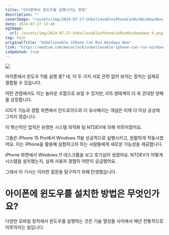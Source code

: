 ```yaml
---
title: "아이폰에서 윈도우를 실행시키는 방법"
description: ""
coverImage: "/assets/img/2024-07-27-UnbelievableiPhoneCanRunWindowsNow_0.png"
date: 2024-07-27 13:49
ogImage:
  url: /assets/img/2024-07-27-UnbelievableiPhoneCanRunWindowsNow_0.png
tag: Tech
originalTitle: "Unbelievable iPhone Can Run Windows Now"
link: "https://medium.com/macoclock/unbelievable-iphone-can-run-windows-now-fd2f2e73a2fb"
isUpdated: true
---
```


<img src="/assets/img/2024-07-27-UnbelievableiPhoneCanRunWindowsNow_0.png" />

아이폰에서 윈도우 11을 실행 중? 네, 이 두 가지 서로 관련 없어 보이는 장치는 실제로 결합될 수 있습니다.

어떤 관점에서도 이는 놀라운 조합으로 보일 수 있지만, iOS 생태계의 더 욱 관대한 양해를 상징합니다.

iOS가 기능과 경험 측면에서 안드로이드와 더 유사해지는 개념은 이제 더 이상 공상에 그치지 않습니다.

<!-- cozy-coder - 수평 -->

<ins class="adsbygoogle"
     style="display:block"
     data-ad-client="ca-pub-4877378276818686"
     data-ad-slot="1107185301"
     data-ad-format="auto"
     data-full-width-responsive="true"></ins>

<script>
     (adsbygoogle = window.adsbygoogle || []).push({});
</script>

이 혁신적인 업적은 유명한 시스템 최적화 팀 NTDEV에 의해 이루어졌어요.

그들은 iPhone 15 Pro에서 Windows 11을 성공적으로 실행시키고, 원활하게 작동시켰어요. 이는 iPhone을 활용해 실험하고자 하는 사람들에게 새로운 가능성을 제공합니다.

iPhone 화면에서 Windows 11 데스크톱을 보고 호기심이 생겼어요. NTDEV가 어떻게 시스템을 설치했는지, 실제 사용자 경험이 어떤지 궁금했어요.

그래서 이 기사는 이러한 질문을 탐구하기 위해 탄생했습니다.

<!-- cozy-coder - 수평 -->

<ins class="adsbygoogle"
     style="display:block"
     data-ad-client="ca-pub-4877378276818686"
     data-ad-slot="1107185301"
     data-ad-format="auto"
     data-full-width-responsive="true"></ins>

<script>
     (adsbygoogle = window.adsbygoogle || []).push({});
</script>

# 아이폰에 윈도우를 설치한 방법은 무엇인가요?

다양한 모바일 장치에서 윈도우를 실행하는 것은 기술 열성들 사이에서 매년 전통적으로 이루어지는 일입니다.
